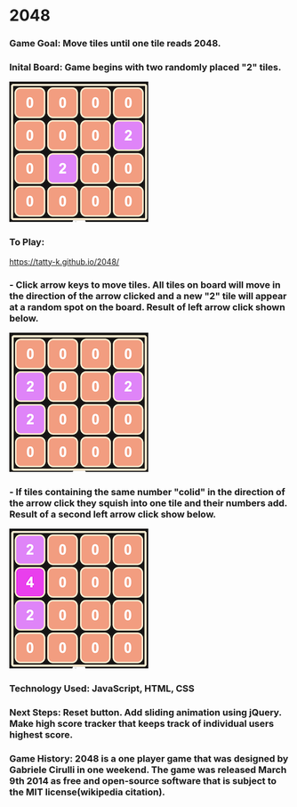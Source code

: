 # 2048

### **Game Goal:** Move tiles until one tile reads 2048. 
### **Inital Board:** Game begins with two randomly placed "2" tiles.
![alt text](./images/starting-board.png)

### **To Play:** 
https://tatty-k.github.io/2048/
### - Click arrow keys to move tiles. All tiles on board will move in the direction of the arrow clicked and a new "2" tile will appear at a random spot on the board. Result of left arrow click shown below. 
![alt text](./images/click1.png)
### - If tiles containing the same number "colid" in the direction of the arrow click they squish into one tile and their numbers add. Result of a second left arrow click show below.
![alt text](./images/click2.png)

### **Technology Used:** JavaScript, HTML, CSS

### **Next Steps:** Reset button. Add sliding animation using jQuery. Make high score tracker that keeps track of individual users highest score. 

### **Game History:** 2048 is a one player game that was designed by Gabriele Cirulli in one weekend. The game was released March 9th 2014 as free and open-source software that is subject to the MIT license(wikipedia citation). 




